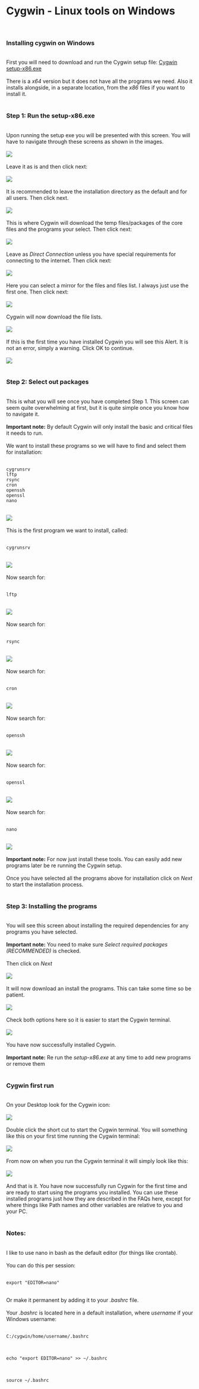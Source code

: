 <h1>Cygwin - Linux tools on Windows</h1>

        
<br>
<h3>Installing cygwin on Windows</h3><br>
First you will need to download and run the Cygwin setup file: <a href="http://cygwin.com/setup-x86.exe">Cygwin setup-x86.exe</a><br>
<br>
There is a <em>x64</em> version but it does not have all the programs we need. Also it installs alongside, in a separate location, from the <em>x86</em> files if you want to install it.<br>
<br>
<h3>Step 1: Run the setup-x86.exe</h3><br>
Upon running the setup exe you will be presented with this screen. You will have to navigate through these screens as shown in the images.<br>
<br>
<img src="https://raw.github.com/feralhosting/feralfilehosting/master/Feral%20Wiki/Other%20software/Cygwin%20-%20Linux%20tools%20on%20Windows/1.png"><br>
<br>
Leave it as is and then click next:<br>
<br>
<img src="https://raw.github.com/feralhosting/feralfilehosting/master/Feral%20Wiki/Other%20software/Cygwin%20-%20Linux%20tools%20on%20Windows/2.png"><br>
<br>
It is recommended to leave the installation directory as the default and for all users. Then click next.<br>
<br>
<img src="https://raw.github.com/feralhosting/feralfilehosting/master/Feral%20Wiki/Other%20software/Cygwin%20-%20Linux%20tools%20on%20Windows/3.png"><br>
<br>
This is where Cygwin will download the temp files&#x2F;packages of the core files and the programs your select. Then click next:<br>
<br>
<img src="https://raw.github.com/feralhosting/feralfilehosting/master/Feral%20Wiki/Other%20software/Cygwin%20-%20Linux%20tools%20on%20Windows/4.png"><br>
<br>
Leave as <em>Direct Connection</em> unless you have special requirements for connecting to the internet. Then click next:<br>
<br>
<img src="https://raw.github.com/feralhosting/feralfilehosting/master/Feral%20Wiki/Other%20software/Cygwin%20-%20Linux%20tools%20on%20Windows/5.png"><br>
<br>
Here you can select a mirror for the files and files list. I always just use the first one. Then click next:<br>
<br>
<img src="https://raw.github.com/feralhosting/feralfilehosting/master/Feral%20Wiki/Other%20software/Cygwin%20-%20Linux%20tools%20on%20Windows/6.png"><br>
<br>
Cygwin will now download the file lists.<br>
<br>
<img src="https://raw.github.com/feralhosting/feralfilehosting/master/Feral%20Wiki/Other%20software/Cygwin%20-%20Linux%20tools%20on%20Windows/7.png"><br>
<br>
If this is the first time you have installed Cygwin you will see this Alert. It is not an error, simply a warning. Click OK to continue.<br>
<br>
<img src="https://raw.github.com/feralhosting/feralfilehosting/master/Feral%20Wiki/Other%20software/Cygwin%20-%20Linux%20tools%20on%20Windows/alert.png"><br>
<br>
<h3>Step 2: Select out packages</h3><br>
This is what you will see once you have completed Step 1. This screen can seem quite overwhelming at first, but it is quite simple once you know how to navigate it.<br>
<br>
<strong>Important note:</strong> By default Cygwin will only install the basic and critical files it needs to run. <br>
<br>
We want to install these programs so we will have to find and select them for installation:<br>
<br>
<pre><code>cygrunsrv
lftp
rsync
cron
openssh
openssl
nano</code></pre><br>
<img src="https://raw.github.com/feralhosting/feralfilehosting/master/Feral%20Wiki/Other%20software/Cygwin%20-%20Linux%20tools%20on%20Windows/apps.1.png"><br>
<br>
This is the first program we want to install, called:<br>
<br>
<pre><code>cygrunsrv</code></pre><br>
<img src="https://raw.github.com/feralhosting/feralfilehosting/master/Feral%20Wiki/Other%20software/Cygwin%20-%20Linux%20tools%20on%20Windows/apps.cygrunsrv.png"><br>
<br>
Now search for:<br>
<br>
<pre><code>lftp</code></pre><br>
<img src="https://raw.github.com/feralhosting/feralfilehosting/master/Feral%20Wiki/Other%20software/Cygwin%20-%20Linux%20tools%20on%20Windows/apps.lftp.png"><br>
<br>
Now search for:<br>
<br>
<pre><code>rsync</code></pre><br>
<img src="https://raw.github.com/feralhosting/feralfilehosting/master/Feral%20Wiki/Other%20software/Cygwin%20-%20Linux%20tools%20on%20Windows/apps.rsync.png"><br>
<br>
Now search for:<br>
<br>
<pre><code>cron</code></pre><br>
<img src="https://raw.github.com/feralhosting/feralfilehosting/master/Feral%20Wiki/Other%20software/Cygwin%20-%20Linux%20tools%20on%20Windows/apps.cron.png"><br>
<br>
Now search for:<br>
<br>
<pre><code>openssh</code></pre><br>
<img src="https://raw.github.com/feralhosting/feralfilehosting/master/Feral%20Wiki/Other%20software/Cygwin%20-%20Linux%20tools%20on%20Windows/apps.openssh.png"><br>
<br>
Now search for:<br>
<br>
<pre><code>openssl</code></pre><br>
<img src="https://raw.github.com/feralhosting/feralfilehosting/master/Feral%20Wiki/Other%20software/Cygwin%20-%20Linux%20tools%20on%20Windows/apps.openssl.png"><br>
<br>
Now search for:<br>
<br>
<pre><code>nano</code></pre><br>
<img src="https://raw.github.com/feralhosting/feralfilehosting/master/Feral%20Wiki/Other%20software/Cygwin%20-%20Linux%20tools%20on%20Windows/apps.nano.png"><br>
<br>
<strong>Important note:</strong> For now just install these tools. You can easily add new programs later be re running the Cygwin setup.<br>
<br>
Once you have selected all the programs above for installation click on <em>Next</em> to start the installation process.<br>
<br>
<h3>Step 3: Installing the programs</h3><br>
You will see this screen about installing the required dependencies for any programs you have selected.<br>
<br>
<strong>Important note:</strong> You need to make sure <em>Select required packages (RECOMMENDED)</em> is checked.<br>
<br>
Then click on <em>Next</em><br>
<br>
<img src="https://raw.github.com/feralhosting/feralfilehosting/master/Feral%20Wiki/Other%20software/Cygwin%20-%20Linux%20tools%20on%20Windows/finish.1.png"><br>
<br>
It will now download an install the programs. This can take some time so be patient.<br>
<br>
<img src="https://raw.github.com/feralhosting/feralfilehosting/master/Feral%20Wiki/Other%20software/Cygwin%20-%20Linux%20tools%20on%20Windows/finish.2.png"><br>
<br>
Check both options here so it is easier to start the Cygwin terminal.<br>
<br>
<img src="https://raw.github.com/feralhosting/feralfilehosting/master/Feral%20Wiki/Other%20software/Cygwin%20-%20Linux%20tools%20on%20Windows/finish.3.png"><br>
<br>
You have now successfully installed Cygwin.<br>
<br>
<strong>Important note:</strong> Re run the <em>setup-x86.exe</em> at any time to add new programs or remove them<br>
<br>
<h3>Cygwin first run</h3><br>
On your Desktop look for the Cygwin icon:<br>
<br>
<img src="https://raw.github.com/feralhosting/feralfilehosting/master/Feral%20Wiki/Other%20software/Cygwin%20-%20Linux%20tools%20on%20Windows/shortcut.png"><br>
<br>
Double click the short cut to start the Cygwin terminal. You will something like this on your first time running the Cygwin terminal:<br>
<br>
<img src="https://raw.github.com/feralhosting/feralfilehosting/master/Feral%20Wiki/Other%20software/Cygwin%20-%20Linux%20tools%20on%20Windows/firstrun.png"><br>
<br>
From now on when you run the Cygwin terminal it will simply look like this:<br>
<br>
<img src="https://raw.github.com/feralhosting/feralfilehosting/master/Feral%20Wiki/Other%20software/Cygwin%20-%20Linux%20tools%20on%20Windows/secondrun.png"><br>
<br>
And that is it. You have now successfully run Cygwin for the first time and are ready to start using the programs you installed. You can use these installed programs just how they are described in the FAQs here, except for where things like Path names and other variables are relative to you and your PC.<br>
<br>
<h3>Notes:</h3><br>
I like to use nano in bash as the default editor (for things like crontab).<br>
<br>
You can do this per session:<br>
<br>
<pre><code>export &quot;EDITOR=nano&quot;</code></pre><br>
Or make it permanent by adding it to your <em>.bashrc</em> file.<br>
<br>
Your <em>.bashrc</em> is located here in a default installation, where <em>username</em> if your Windows username:<br>
<br>
<pre><code>C:&#x2F;cygwin&#x2F;home&#x2F;username&#x2F;.bashrc</code></pre><br>
<pre><code>echo &quot;export EDITOR=nano&quot; &gt;&gt; ~&#x2F;.bashrc</code></pre><br>
<pre><code>source ~&#x2F;.bashrc</code></pre><br>
<br>
